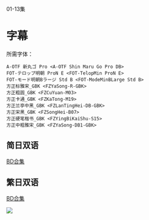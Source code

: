 01-13集

# 字幕

所需字体：
```
A-OTF 新丸ゴ Pro <A-OTF Shin Maru Go Pro DB>
FOT-テロップ明朝 ProN E <FOT-TelopMin ProN E>
FOT-モード明朝Bラージ Std B <FOT-ModeMinBLarge Std B>
方正标雅宋_GBK <FZYaSong-R-GBK>
方正粗圆_GBK <FZCuYuan-M03>
方正卡通_GBK <FZKaTong-M19>
方正兰亭中黑_GBK <FZLanTingHei-DB-GBK>
方正宋黑_GBK <FZSongHei-B07>
方正硬笔楷书_GBK <FZYingBiKaiShu-S15>
方正中粗雅宋_GBK <FZYaSong-DB1-GBK>
```

## 简日双语

[BD合集](https://github.com/Nekomoekissaten-SUB/Nekomoekissaten-poi-Subs/raw/master/227anime/227_BD_JPSC.7z)

## 繁日双语

[BD合集](https://github.com/Nekomoekissaten-SUB/Nekomoekissaten-poi-Subs/raw/master/227anime/227_BD_JPTC.7z)

![](227.jpg)